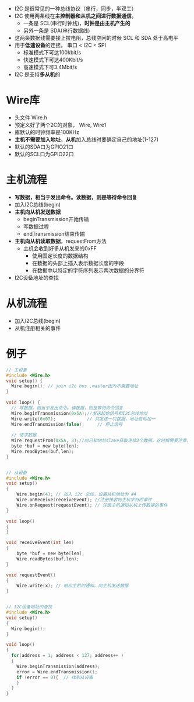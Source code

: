 -  I2C 是很常见的一种总线协议（串行，同步，半双工）
-  I2C 使用两条线在**主控制器和从机之间进行数据通信**。
	- 一条是 SCL(串行时钟线)，**时钟是由主机产生的**
	- 另外一条是 SDA(串行数据线)
- 这两条数据线需要接上拉电阻，总线空闲的时候 SCL 和 SDA 处于高电平
- 用于**低速设备**的连接。 串口 < I2C < SPI
	- 标准模式下可达100kbit/s
	- 快速模式下可达400Kbit/s
	- 高速模式下可3.4Mbit/s
- I2C 是支持**多从机**的

# Wire库
- 头文件 Wire.h 
- 预定义好了两个2C的对象， Wire, Wire1
- 库默认的时钟频率是100KHz
- **主机不需要加入地址**，**从机**加入总线时要确定自己的地址(1-127)
- 默认的SDA口为GPIO21口
- 默认的SCL口为GPIO22口

# 主机流程
- **写数据，相当于发出命令。读数据，则是等待命令回复**
- 加入I2C总线(begin)
- **主机向从机发送数据**
	- beginTransmission开始传输
	- 写数据过程
	- endTransmission结束传输
- **主机向从机读取数据**，requestFrom方法
	- 主机会收到好多从机发来的0xFF
		- 使用固定长度的数据结构
		- 在数据的头部上插入表示数据长度的字段
		- 在数据中以特定的字符序列表示两次数据的分界符
- I2C设备地址的查找

# 从机流程
- 加入I2C总线(begin)
- 从机注册相关的事件

# 例子
```c
// 主设备
#include <Wire.h>
void setup() {
  Wire.begin(); // join i2c bus ,master因为不需要地址
}
 
void loop() {   
  // 写数据。相当于发出命令。读数据，则是等待命令回复
  Wire.beginTransmission(0x5A);//发送起始信号和I2C总线地址
  Wire.write(0x07);            // 只发送一次数据，地址自动加一
  Wire.endTransmission(false);     // 停止信号
 
  // 请求数据
  Wire.requestFrom(0x5A, 3);//向已知地址slave获取连续3个数据，这时候需要注意，数据只是存起来了，并没有真正返回
  byte *buf = new byte[len];
  Wire.readBytes(buf,len);
}


// 从设备
#include <Wire.h> 
void setup()
{
	Wire.begin(4); // 加入 i2c 总线，设置从机地址为 #4
	Wire.onReceive(receiveEvent); //注册接收到主机字符的事件
	Wire.onRequest(requestEvent); // 注册主机通知从机上传数据的事件
}

void loop()
{
}

void receiveEvent(int len)
{
	byte *buf = new byte[len];
	Wire.readBytes(buf,len);
}

void requestEvent()
{
	Wire.write(x); // 响应主机的通知，向主机发送数据
}


// I2C设备地址的查找
#include <Wire.h>
void setup()
{
  Wire.begin();
}

void loop()
{
  for(address = 1; address < 127; address++ ) 
  {
    Wire.beginTransmission(address);
    error = Wire.endTransmission();
    if (error == 0){  // 找到从设备
    }
  }
}


```